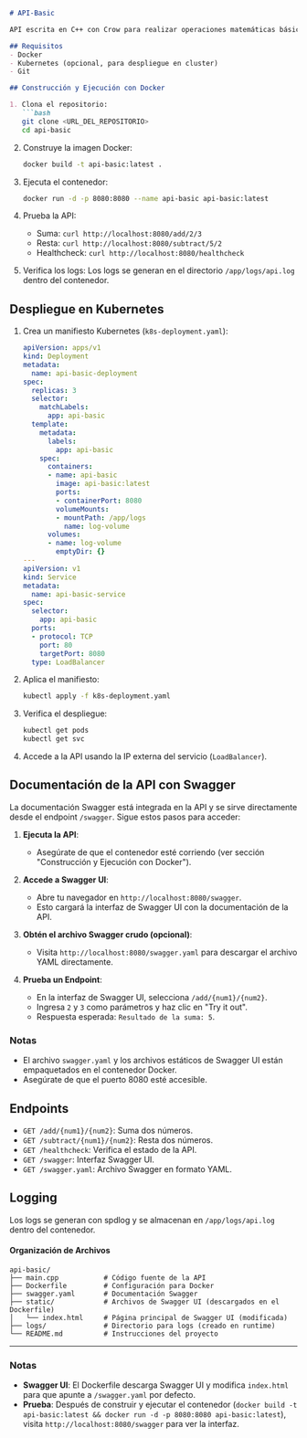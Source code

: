 ```markdown
# API-Basic

API escrita en C++ con Crow para realizar operaciones matemáticas básicas (suma y resta) y un healthcheck. Incluye logging con spdlog, está contenerizada con Docker usando Alpine como base y sirve su propia documentación Swagger.

## Requisitos
- Docker
- Kubernetes (opcional, para despliegue en cluster)
- Git

## Construcción y Ejecución con Docker

1. Clona el repositorio:
   ```bash
   git clone <URL_DEL_REPOSITORIO>
   cd api-basic
   ```

2. Construye la imagen Docker:
   ```bash
   docker build -t api-basic:latest .
   ```

3. Ejecuta el contenedor:
   ```bash
   docker run -d -p 8080:8080 --name api-basic api-basic:latest
   ```

4. Prueba la API:
   - Suma: `curl http://localhost:8080/add/2/3`
   - Resta: `curl http://localhost:8080/subtract/5/2`
   - Healthcheck: `curl http://localhost:8080/healthcheck`

5. Verifica los logs:
   Los logs se generan en el directorio `/app/logs/api.log` dentro del contenedor.

## Despliegue en Kubernetes

1. Crea un manifiesto Kubernetes (`k8s-deployment.yaml`):
   ```yaml
   apiVersion: apps/v1
   kind: Deployment
   metadata:
     name: api-basic-deployment
   spec:
     replicas: 3
     selector:
       matchLabels:
         app: api-basic
     template:
       metadata:
         labels:
           app: api-basic
       spec:
         containers:
         - name: api-basic
           image: api-basic:latest
           ports:
           - containerPort: 8080
           volumeMounts:
           - mountPath: /app/logs
             name: log-volume
         volumes:
         - name: log-volume
           emptyDir: {}
   ---
   apiVersion: v1
   kind: Service
   metadata:
     name: api-basic-service
   spec:
     selector:
       app: api-basic
     ports:
     - protocol: TCP
       port: 80
       targetPort: 8080
     type: LoadBalancer
   ```

2. Aplica el manifiesto:
   ```bash
   kubectl apply -f k8s-deployment.yaml
   ```

3. Verifica el despliegue:
   ```bash
   kubectl get pods
   kubectl get svc
   ```

4. Accede a la API usando la IP externa del servicio (`LoadBalancer`).

## Documentación de la API con Swagger

La documentación Swagger está integrada en la API y se sirve directamente desde el endpoint `/swagger`. Sigue estos pasos para acceder:

1. **Ejecuta la API**:
   - Asegúrate de que el contenedor esté corriendo (ver sección "Construcción y Ejecución con Docker").

2. **Accede a Swagger UI**:
   - Abre tu navegador en `http://localhost:8080/swagger`.
   - Esto cargará la interfaz de Swagger UI con la documentación de la API.

3. **Obtén el archivo Swagger crudo (opcional)**:
   - Visita `http://localhost:8080/swagger.yaml` para descargar el archivo YAML directamente.

4. **Prueba un Endpoint**:
   - En la interfaz de Swagger UI, selecciona `/add/{num1}/{num2}`.
   - Ingresa `2` y `3` como parámetros y haz clic en "Try it out".
   - Respuesta esperada: `Resultado de la suma: 5`.

### Notas
- El archivo `swagger.yaml` y los archivos estáticos de Swagger UI están empaquetados en el contenedor Docker.
- Asegúrate de que el puerto 8080 esté accesible.

## Endpoints
- `GET /add/{num1}/{num2}`: Suma dos números.
- `GET /subtract/{num1}/{num2}`: Resta dos números.
- `GET /healthcheck`: Verifica el estado de la API.
- `GET /swagger`: Interfaz Swagger UI.
- `GET /swagger.yaml`: Archivo Swagger en formato YAML.

## Logging
Los logs se generan con spdlog y se almacenan en `/app/logs/api.log` dentro del contenedor.

#### Organización de Archivos
```
api-basic/
├── main.cpp           # Código fuente de la API
├── Dockerfile         # Configuración para Docker
├── swagger.yaml       # Documentación Swagger
├── static/            # Archivos de Swagger UI (descargados en el Dockerfile)
│   └── index.html     # Página principal de Swagger UI (modificada)
├── logs/              # Directorio para logs (creado en runtime)
└── README.md          # Instrucciones del proyecto
```

---

### Notas
- **Swagger UI**: El Dockerfile descarga Swagger UI y modifica `index.html` para que apunte a `/swagger.yaml` por defecto.
- **Prueba**: Después de construir y ejecutar el contenedor (`docker build -t api-basic:latest && docker run -d -p 8080:8080 api-basic:latest`), visita `http://localhost:8080/swagger` para ver la interfaz.